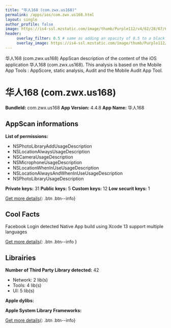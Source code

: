 ```yaml
---
title: "华人168 (com.zwx.us168)"
permalink: /apps/ios/com.zwx.us168.html
layout: single
author_profile: false
image: https://is4-ssl.mzstatic.com/image/thumb/Purple112/v4/62/28/67/622867d2-001e-6615-ee9f-399d5b60dbae/AppIcon-0-0-1x_U007emarketing-0-0-0-5-0-0-sRGB-0-0-0-GLES2_U002c0-512MB-85-220-0-0.png/512x512bb.jpg
header: 
     overlay_filter: 0.5 # same as adding an opacity of 0.5 to a black background
     overlay_image: https://is4-ssl.mzstatic.com/image/thumb/Purple112/v4/62/28/67/622867d2-001e-6615-ee9f-399d5b60dbae/AppIcon-0-0-1x_U007emarketing-0-0-0-5-0-0-sRGB-0-0-0-GLES2_U002c0-512MB-85-220-0-0.png/512x512bb.jpg
---
```

华人168 (com.zwx.us168) AppScan description of the content of the iOS application 华人168 (com.zwx.us168). This analysis is based on the Mobile App Tools : AppScore, static analysis, Audit and the Mobile Audit App Tool.

# 华人168 (com.zwx.us168)

**BundleId:** com.zwx.us168
**App Version:** 4.4.8
**App Name:** 华人168


## AppScan informations 

**List of permissions:** 
- NSPhotoLibraryAddUsageDescription
- NSLocationAlwaysUsageDescription
- NSCameraUsageDescription
- NSMicrophoneUsageDescription
- NSLocationWhenInUseUsageDescription
- NSLocationAlwaysAndWhenInUseUsageDescription
- NSPhotoLibraryUsageDescription
  
  
**Private keys:** 31
**Public keys:** 5
**Custom keys:** 12
**Low securit keys:** 1
  
[Get more details](/pricing.html){: .btn .btn--info}

## Cool Facts

Facebook Login detected
Native App
build using Xcode 13
support multiple languages
  
[Get more details](/pricing.html){: .btn .btn--info }

## Librairies 
**Number of Third Party Library detected:** 42
- Network: 2 lib(s)
- Tools: 4 lib(s)
- UI: 5 lib(s)


**Apple dylibs:**


**Apple System Library Frameworks:**


  
[Get more details](/pricing.html){: .btn .btn--info}

